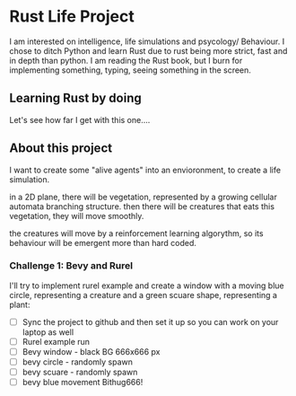 # Rust Life Project
I am interested on intelligence, life simulations and psycology/ Behaviour.
I chose to ditch Python and learn Rust due to rust being more strict, fast and in depth than python.
I am reading the Rust book, but I burn for implementing something, typing, seeing something in the screen.

## Learning Rust by doing
Let's see how far I get with this one....

## About this project

I want to create some "alive agents" into an envioronment, to create a life simulation.

in a 2D plane, there will be vegetation, represented by a growing cellular automata branching structure.
then there will be creatures that eats this vegetation, they will move smoothly.

the creatures will move by a reinforcement learning algorythm, so its behaviour will be emergent more than hard coded.

### Challenge 1: Bevy and Rurel

I'll try to implement rurel example and create a window with a moving blue circle, representing a creature and a green scuare shape, representing a plant:

- [ ] Sync the project to github and then set it up so you can work on your laptop as well
- [ ] Rurel example run
- [ ] Bevy window - black BG 666x666 px
- [ ] bevy circle - randomly spawn
- [ ] bevy scuare - randomly spawn
- [ ] bevy blue movement Bithug666!